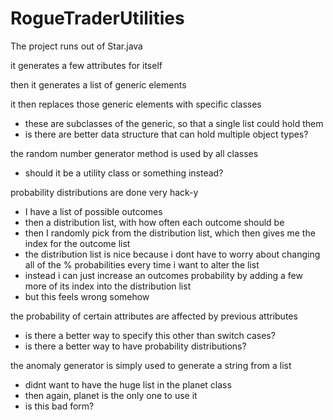 # RogueTraderUtilities

The project runs out of Star.java

it generates a few attributes for itself

then it generates a list of generic elements

it then replaces those generic elements with specific classes
* these are subclasses of the generic, so that a single list could hold them
* is there are better data structure that can hold multiple object types?

the random number generator method is used by all classes
* should it be a utility class or something instead?

probability distributions are done very hack-y
* I have a list of possible outcomes
* then a distribution list, with how often each outcome should be
* then I randomly pick from the distribution list, which then gives me the index for the outcome list
* the distribution list is nice because i dont have to worry about changing all of the % probabilities every time i want to alter the list
* instead i can just increase an outcomes probability by adding a few more of its index into the distribution list
* but this feels wrong somehow

the probability of certain attributes are affected by previous attributes
* is there a better way to specify this other than switch cases?
* is there a better way to have probability distributions?

the anomaly generator is simply used to generate a string from a list
* didnt want to have the huge list in the planet class
* then again, planet is the only one to use it
* is this bad form?
